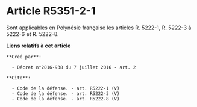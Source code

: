 # Article R5351-2-1

Sont applicables en Polynésie française les articles R. 5222-1, R. 5222-3 à 5222-6 et R. 5222-8.

**Liens relatifs à cet article**

	**Créé par**:

	  - Décret n°2016-938 du 7 juillet 2016 - art. 2

	**Cite**:

	  - Code de la défense. - art. R5222-1 (V)
	  - Code de la défense. - art. R5222-3 (V)
	  - Code de la défense. - art. R5222-8 (V)
